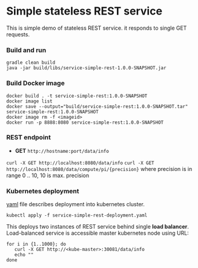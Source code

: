 # Simple stateless REST service
This is simple demo of stateless REST service.
it responds to single GET requests.

### Build and run
```
gradle clean build 
java -jar build/libs/service-simple-rest-1.0.0-SNAPSHOT.jar
```

### Build Docker image 
```
docker build . -t service-simple-rest:1.0.0-SNAPSHOT
docker image list
docker save --output="build/service-simple-rest:1.0.0-SNAPSHOT.tar" service-simple-rest:1.0.0-SNAPSHOT
docker image rm -f <imageid>
docker run -p 8888:8080 service-simple-rest:1.0.0-SNAPSHOT
```

### REST endpoint
* __GET__ ``http://hostname:port/data/info``

``curl -X GET http://localhost:8080/data/info``
``curl -X GET http://localhost:8080/data/compute/pi/{precision}`` where precision is in range 0 .. 10, 10 is max. precision

### Kubernetes deployment
[yaml](service-simple-rest-deployment.yaml) file describes deployment into kubernetes cluster. 
```
kubectl apply -f service-simple-rest-deployment.yaml
```

This deploys two instances of REST service behind single __load balancer__.
Load-balanced service is accessible master kubernetes node using URL:
```
for i in {1..1000}; do
   curl -X GET http://<kube-master>:30081/data/info
   echo ""
done   
``` 

